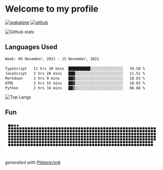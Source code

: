 # Welcome to my profile

[![wakatime](https://wakatime.com/badge/user/82c377cd-a54c-404c-b7df-177b313ca539.svg)](https://wakatime.com/@82c377cd-a54c-404c-b7df-177b313ca539)
[![github](https://img.shields.io/github/followers/xinthose?logo=github&style=plastic)](https://github.com/alanhamlett?tab=followers)

![Github stats](https://github-readme-stats.vercel.app/api?username=xinthose&show_icons=true&theme=radical&count_private=true)

## Languages Used

<!--START_SECTION:waka-->
```text
Week: 09 November, 2021 - 15 November, 2021

TypeScript   11 hrs 30 mins  ██████████░░░░░░░░░░░░░░░   39.58 % 
JavaScript   3 hrs 20 mins   ███░░░░░░░░░░░░░░░░░░░░░░   11.51 % 
Markdown     3 hrs 9 mins    ██▓░░░░░░░░░░░░░░░░░░░░░░   10.83 % 
HTML         2 hrs 55 mins   ██▓░░░░░░░░░░░░░░░░░░░░░░   10.03 % 
Python       2 hrs 34 mins   ██▒░░░░░░░░░░░░░░░░░░░░░░   08.88 % 
```
<!--END_SECTION:waka-->

![Top Langs](https://github-readme-stats.vercel.app/api/top-langs/?username=xinthose)

## Fun
![github contribution grid snake animation](https://raw.githubusercontent.com/xinthose/xinthose/output/github-contribution-grid-snake.svg)

_generated with [Platane/snk](https://github.com/Platane/snk)_
